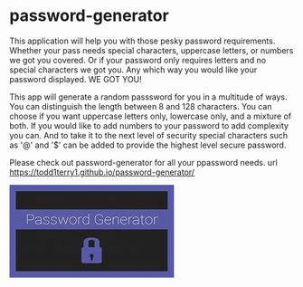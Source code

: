 # password-generator

This application will help you with those pesky password requirements. Whether your pass needs special characters, uppercase letters, or numbers we got you covered. 
Or if your password only requires letters and no special characters we got you. Any which way you would like your password displayed. WE GOT YOU!

This app will generate a random passsword for you in a multitude of ways. You can distinguish the length between 8 and 128 characters. You can choose if you want uppercase letters only, lowercase only, and a mixture of both.
If you would like to add numbers to your password to add complexity you can. And to take it to the next level of security special characters such as '@' and '$' can be added to provide the highest level secure password.

Please check out password-generator for all your ppassword needs.
url https://todd1terry1.github.io/password-generator/

![Password-Generator](images/th.jpg)
